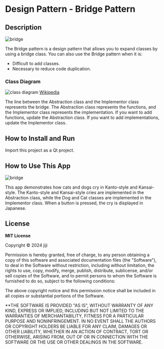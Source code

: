 # Design Pattern - Bridge Pattern

## Description

![bridge](https://github.com/jiji-thecat/dp-bridge/assets/104809324/d68b2229-1fba-43e6-8131-ef765fd62194)

The Bridge pattern is a design pattern that allows you to expand classes by using a bridge class. You can also use the Bridge pattern when it is:

- Difficult to add classes.
- Necessary to reduce code duplication.

### Class Diagram

![class diagram](https://github.com/jiji-thecat/dp-bridge/assets/104809324/06b74cba-e19b-40f9-8733-4da43fb77362)
[Wikipedia](https://ja.wikipedia.org/wiki/Bridge_%E3%83%91%E3%82%BF%E3%83%BC%E3%83%B3)

The line between the Abstraction class and the Implementor class represents the bridge. The Abstraction class represents the functions, and the Implementor class represents the implementation. If you want to add functions, update the Abstraction class. If you want to add implementations, update the Implementor class.

## How to Install and Run

Import this project as a Qt project.

## How to Use This App

![bridge](https://github.com/jiji-thecat/dp-bridge/assets/104809324/d68b2229-1fba-43e6-8131-ef765fd62194)

This app demonstrates how cats and dogs cry in Kanto-style and Kansai-style. The Kanto-style and Kansai-style cries are implemented in the Abstraction class, while the Dog and Cat classes are implemented in the Implementor class. When a button is pressed, the cry is displayed in Japanese.

## License

**MIT License**

Copyright © 2024 jiji

Permission is hereby granted, free of charge, to any person obtaining a copy of this software and associated documentation files (the "Software"), to deal in the Software without restriction, including without limitation, the rights to use, copy, modify, merge, publish, distribute, sublicense, and/or sell copies of the Software, and to permit persons to whom the Software is furnished to do so, subject to the following conditions:

The above copyright notice and this permission notice shall be included in all copies or substantial portions of the Software.

\*\*THE SOFTWARE IS PROVIDED "AS IS", WITHOUT WARRANTY OF ANY KIND, EXPRESS OR IMPLIED, INCLUDING BUT NOT LIMITED TO THE WARRANTIES OF MERCHANTABILITY, FITNESS FOR A PARTICULAR PURPOSE AND NONINFRINGEMENT. IN NO EVENT SHALL THE AUTHORS OR COPYRIGHT HOLDERS BE LIABLE FOR ANY CLAIM, DAMAGES OR OTHER LIABILITY, WHETHER IN AN ACTION OF CONTRACT, TORT OR OTHERWISE, ARISING FROM, OUT OF OR IN CONNECTION WITH THE SOFTWARE OR THE USE OR OTHER DEALINGS IN THE SOFTWARE.
